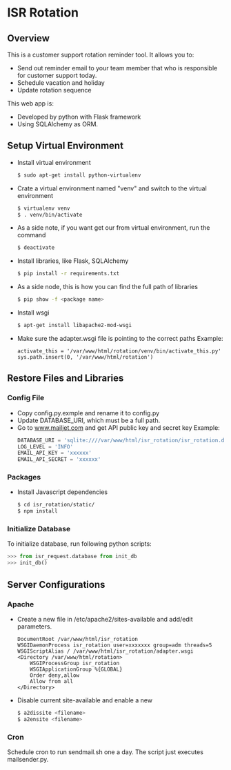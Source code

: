 # ISR Rotation



## Overview

This is a customer support rotation reminder tool. It allows you to:
- Send out reminder email to your team member that who is responsible for customer support today.
- Schedule vacation and holiday
- Update rotation sequence

This web app is:
- Developed by python with Flask framework
- Using SQLAlchemy as ORM.


## Setup Virtual Environment

- Install virtual environment
    ```bash
    $ sudo apt-get install python-virtualenv
    ```

- Crate a virtual environment named "venv" and switch to the virtual environment
    ```bash
    $ virtualenv venv
    $ . venv/bin/activate

    ```
    
- As a side note, if you want get our from virtual environment, run the command
    ```bash
    $ deactivate
    ```

- Install libraries, like Flask, SQLAlchemy
    ```bash
    $ pip install -r requirements.txt
    ```
- As a side node, this is how you can find the full path of libraries
    ```bash
    $ pip show -f <package name>
    ```
- Install wsgi
    ```bash
    $ apt-get install libapache2-mod-wsgi
    ```
- Make sure the adapter.wsgi file is pointing to the correct paths
    Example:
    ```
    activate_this = '/var/www/html/rotation/venv/bin/activate_this.py'
    sys.path.insert(0, '/var/www/html/rotation')
    ```


## Restore Files and Libraries


### Config File

- Copy config.py.exmple and rename it to config.py
- Update DATABASE_URI, which must be a full path.
- Go to www.mailjet.com and get API public key and secret key
    Example:
    ```python
    DATABASE_URI = 'sqlite:////var/www/html/isr_rotation/isr_rotation.db'
    LOG_LEVEL = 'INFO'
    EMAIL_API_KEY = 'xxxxxx'
    EMAIL_API_SECRET = 'xxxxxx'
    ```

### Packages

- Install Javascript dependencies
    ```bash
    $ cd isr_rotation/static/
    $ npm install
    ```

### Initialize Database
To initialize database, run following python scripts:
```python
>>> from isr_request.database from init_db
>>> init_db()
```


## Server Configurations

### Apache

- Create a new file in /etc/apache2/sites-available and add/edit parameters.
    ```
    DocumentRoot /var/www/html/isr_rotation
    WSGIDaemonProcess isr_rotation user=xxxxxxx group=adm threads=5
    WSGIScriptAlias / /var/www/html/isr_rotation/adapter.wsgi
    <Directory /var/www/html/rotation>
    	WSGIProcessGroup isr_rotation
    	WSGIApplicationGroup %{GLOBAL}
    	Order deny,allow
    	Allow from all
    </Directory>
    ```
- Disable current site-available and enable a new
    ```bash
    $ a2dissite <filename>
    $ a2ensite <filename>
    ```

### Cron

Schedule cron to run sendmail.sh one a day. The script just executes mailsender.py.

